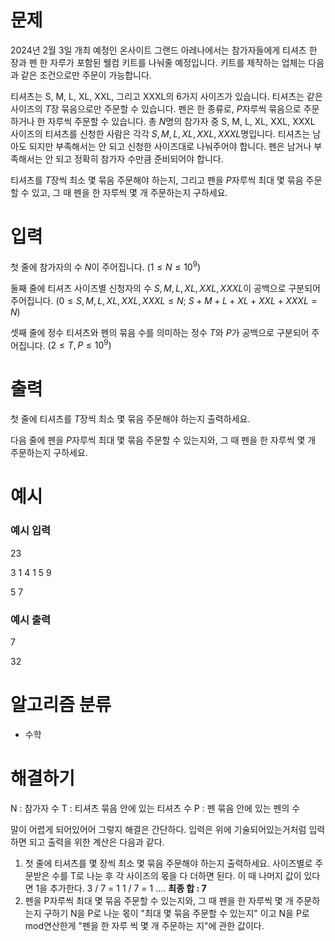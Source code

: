 # 문제
2024년 2월 3일 개최 예정인 온사이트 그랜드 아레나에서는 참가자들에게 티셔츠 한 장과 펜 한 자루가 포함된 웰컴 키트를 나눠줄 예정입니다. 키트를 제작하는 업체는 다음과 같은 조건으로만 주문이 가능합니다.

티셔츠는 S, M, L, XL, XXL, 그리고 XXXL의 6가지 사이즈가 있습니다. 티셔츠는 같은 사이즈의
$T$장 묶음으로만 주문할 수 있습니다.
펜은 한 종류로,
$P$자루씩 묶음으로 주문하거나 한 자루씩 주문할 수 있습니다.
총
$N$명의 참가자 중 S, M, L, XL, XXL, XXXL 사이즈의 티셔츠를 신청한 사람은 각각
$S, M, L, XL, XXL, XXXL$명입니다. 티셔츠는 남아도 되지만 부족해서는 안 되고 신청한 사이즈대로 나눠주어야 합니다. 펜은 남거나 부족해서는 안 되고 정확히 참가자 수만큼 준비되어야 합니다.

티셔츠를
$T$장씩 최소 몇 묶음 주문해야 하는지, 그리고 펜을
$P$자루씩 최대 몇 묶음 주문할 수 있고, 그 때 펜을 한 자루씩 몇 개 주문하는지 구하세요.

# 입력
첫 줄에 참가자의 수
$N$이 주어집니다.
$(1 \le N \le 10^9)$ 

둘째 줄에 티셔츠 사이즈별 신청자의 수
$S, M, L, XL, XXL, XXXL$이 공백으로 구분되어 주어집니다.
$(0 \le S, M, L, XL, XXL, XXXL \le N;$
$S + M + L + XL + XXL + XXXL = N)$ 

셋째 줄에 정수 티셔츠와 펜의 묶음 수를 의미하는 정수
$T$와
$P$가 공백으로 구분되어 주어집니다.
$(2 \le T, P \le 10^9)$ 

# 출력
첫 줄에 티셔츠를
$T$장씩 최소 몇 묶음 주문해야 하는지 출력하세요.

다음 줄에 펜을
$P$자루씩 최대 몇 묶음 주문할 수 있는지와, 그 때 펜을 한 자루씩 몇 개 주문하는지 구하세요.

# 예시
### 예시 입력
23

3 1 4 1 5 9

5 7

### 예시 출력
7

32

# 알고리즘 분류
- 수학

# 해결하기
N : 참가자 수
T : 티셔츠 묶음 안에 있는 티셔츠 수 
P : 펜 묶음 안에 있는 펜의 수 

말이 어렵게 되어있어어 그렇지 해결은 간단하다.
입력은 위에 기술되어있는거처럼 입력하면 되고 출력을 위한 계산은 다음과 같다.


1. 첫 줄에 티셔츠를 몇 장씩 최소 몇 묶음 주문해야 하는지 출력하세요.
사이즈별로 주문받은 수를 T로 나눈 후 각 사이즈의 몫을 다 더하면 된다.
이 때 나머지 값이 있다면 1을 추가한다.
3 / 7 = 1
1 / 7 = 1 ....
**최종 합 : 7**
2. 펜을 P자루씩 최대 몇 묶음 주문할 수 있는지와, 그 때 펜을 한 자루씩 몇 개 주문하는지 구하기
N을 P로 나눈 몫이 "최대 몇 묶음 주문할 수 있는지" 이고 N을 P로 mod연산한게 "펜을 한 자루 씩 몇 
개 주문하는 지"에 관한 값이다.